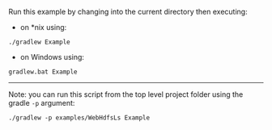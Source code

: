 Run this example by changing into the current directory then executing:

- on *nix using:

```
./gradlew Example
```

- on Windows using:

```
gradlew.bat Example
```

*********************************************************************

Note: you can run this script from the top level project folder using the gradle `-p` argument:

```
./gradlew -p examples/WebHdfsLs Example
```
